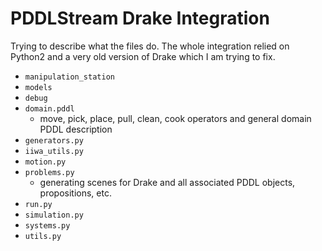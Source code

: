 # PDDLStream Drake Integration

Trying to describe what the files do. The whole integration relied on Python2 
and a very old version of Drake which I am trying to fix. 

- `manipulation_station`
- `models`
- `debug`
- `domain.pddl`
  - move, pick, place, pull, clean, cook operators and general domain PDDL description
- `generators.py`
- `iiwa_utils.py`
- `motion.py`
- `problems.py`
  - generating scenes for Drake and all associated PDDL objects, propositions, etc.
- `run.py`
- `simulation.py`
- `systems.py`
- `utils.py`
